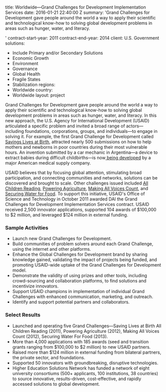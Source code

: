 
title: Worldwide—Grand Challenges for Development Implementation Services
date: 2016-01-21 22:40:00 Z
summary: 'Grand Challenges for Development gave people around the world a way to apply
  their scientific and technological know-how to solving global development problems
  in areas such as hunger, water, and literacy.

'
contract-start-year: 2011
contract-end-year: 2014
client: U.S. Government
solutions:
- Include Primary and/or Secondary Solutions
- Economic Growth
- Environment
- Governance
- Global Health
- Fragile States
- Stabilization
regions:
- Worldwide
country:
- Worldwide
layout: project


Grand Challenges for Development gave people around the world a way to apply their scientific and technological know-how to solving global development problems in areas such as hunger, water, and literacy. In this new approach, the U.S. Agency for International Development (USAID) articulated a specific problem and invited a broad range of actors—including foundations, corporations, groups, and individuals—to engage in solving it. For example, the first Grand Challenge for Development called [Savings Lives at Birth][1], attracted nearly 500 submissions on how to help mothers and newborns in poor countries during their most vulnerable hours. An invention submitted by a car mechanic in Argentina—a device to extract babies during difficult childbirths—is now[ being developed][2] by a major American medical supply company.

USAID believes that by focusing global attention, stimulating broad participation, and connecting communities and networks, solutions can be discovered and brought to scale. Other challenges issued included [All Children Reading][3], [Powering Agriculture][4], [Making All Voices Count][5], and [Securing Water for Food][6]. To support this initiative, USAID's Office of Science and Technology in October 2011 awarded DAI the Grand Challenges for Development Implementation Services contract. USAID received 2,500 innovator applications, supported 104 awards of $100,000 to $2 million, and leveraged $124 million in external funding.

### Sample Activities

* Launch new Grand Challenges for Development.
* Build communities of problem solvers around each Grand Challenge, using the internet and other platforms.
* Enhance the Global Challenges for Development brand by sharing knowledge gained, validating the impact of projects being funded, and promoting USAID-wide uptake of the Grand Challenges for Development model.
* Demonstrate the validity of using prizes and other tools, including crowd-sourcing and collaboration platforms, to find solutions and incentivize innovators.
* Support USAID champions in implementation of individual Grand Challenges with enhanced communication, marketing, and outreach.
* Identify and support potential partners and collaborators.

### Select Results

* Launched and operating five Grand Challenges—Saving Lives at Birth All Children Reading (2011), Powering Agriculture (2012), Making All Voices Count (2012), Securing Water For Food (2013).
* More than 4,000 applications with 185 awards (seed and transition grants ranging from $100,000 to $2 million) to new USAID partners.
* Raised more than $124 million in external funding from bilateral partners, the private sector, and foundations.
* Supported 50 innovators with groundbreaking, disruptive technologies.
* Higher Education Solutions Network has funded a network of eight university consortiums (500+ applicants, 100 institutions, 38 countries) to source innovative, results-driven, cost-effective, and rapidly accessed solutions to global development.

[1]: http://savinglivesatbirth.net/
[2]: http://www.nytimes.com/2013/11/14/health/new-tool-to-ease-difficult-births-a-plastic-bag.html?_r=0
[3]: http://allchildrenreading.org/
[4]: http://poweringag.org/
[5]: http://www.makingallvoicescount.org/
[6]: http://www.securingwaterforfood.org/
